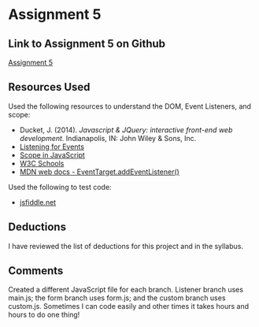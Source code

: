 # Assignment 5

## Link to Assignment 5 on Github
[Assignment 5](https://github.com/JackieMarie/assignment-5_culbreath-jackie/tree/master)

## Resources Used
Used the following resources to understand the DOM, Event Listeners, and scope:
- Ducket, J. (2014). *Javascript & JQuery: interactive front-end web development.* Indianapolis, IN: John Wiley & Sons, Inc.
- [Listening for Events](https://uflcoj.adobeconnect.com/p7xr34mq4we/)
- [Scope in JavaScript](https://uflcoj.adobeconnect.com/p8eeuni853o/)
- [W3C Schools](https://www.w3schools.com/)
- [MDN web docs - EventTarget.addEventListener()](https://developer.mozilla.org/en-US/docs/Web/API/EventTarget/addEventListener)

Used the following to test code:
- [jsfiddle.net](https://jsfiddle.net/)

## Deductions
I have reviewed the list of deductions for this project and in the syllabus.

## Comments
Created a different JavaScript file for each branch. Listener branch uses main.js; the form branch uses form.js; and the custom branch uses custom.js. Sometimes I can code easily and other times it takes hours and hours to do one thing!
